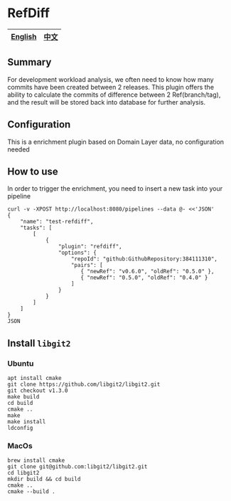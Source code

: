 # RefDiff


| [English](README.md) | [中文](README-zh-CN.md) |
| --- | --- |


## Summary

For development workload analysis, we often need to know how many commits have been created between 2 releases. This plugin offers the ability to calculate the commits of difference between 2 Ref(branch/tag), and the result will be stored back into database for further analysis.


## Configuration

This is a enrichment plugin based on Domain Layer data, no configuration needed

## How to use

In order to trigger the enrichment, you need to insert a new task into your pipeline

```
curl -v -XPOST http://localhost:8080/pipelines --data @- <<'JSON'
{
    "name": "test-refdiff",
    "tasks": [
        [
            {
                "plugin": "refdiff",
                "options": {
                    "repoId": "github:GithubRepository:384111310",
                    "pairs": [
                       { "newRef": "v0.6.0", "oldRef": "0.5.0" },
                       { "newRef": "0.5.0", "oldRef": "0.4.0" }
                    ]
                }
            }
        ]
    ]
}
JSON
```

## Install `libgit2`

### Ubuntu

```
apt install cmake
git clone https://github.com/libgit2/libgit2.git
git checkout v1.3.0
make build
cd build
cmake ..
make
make install
ldconfig
```

### MacOs

```
brew install cmake
git clone git@github.com:libgit2/libgit2.git
cd libgit2
mkdir build && cd build
cmake ..
cmake --build .
```
